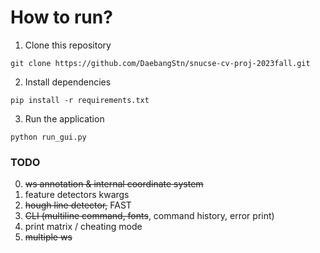 # How to run?

1. Clone this repository
```
git clone https://github.com/DaebangStn/snucse-cv-proj-2023fall.git
```

2. Install dependencies
```
pip install -r requirements.txt
```

3. Run the application
```
python run_gui.py
```

### TODO

0. ~~ws annotation & internal coordinate system~~
1. feature detectors kwargs
2. ~~hough line detector,~~ FAST
3. ~~CLI (multiline command, fonts~~, command history, error print)
4. print matrix / cheating mode
5. ~~multiple ws~~
